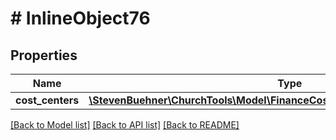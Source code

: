 # # InlineObject76

## Properties

Name | Type | Description | Notes
------------ | ------------- | ------------- | -------------
**cost_centers** | [**\StevenBuehner\ChurchTools\Model\FinanceCostcentersBulkcreateCostCenters[]**](FinanceCostcentersBulkcreateCostCenters.md) |  | [optional]

[[Back to Model list]](../../README.md#models) [[Back to API list]](../../README.md#endpoints) [[Back to README]](../../README.md)
